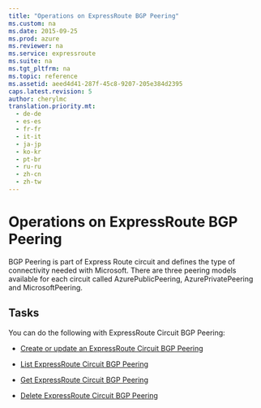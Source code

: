 ```yaml
---
title: "Operations on ExpressRoute BGP Peering"
ms.custom: na
ms.date: 2015-09-25
ms.prod: azure
ms.reviewer: na
ms.service: expressroute
ms.suite: na
ms.tgt_pltfrm: na
ms.topic: reference
ms.assetid: aeed4d41-287f-45c8-9207-205e384d2395
caps.latest.revision: 5
author: cherylmc
translation.priority.mt: 
  - de-de
  - es-es
  - fr-fr
  - it-it
  - ja-jp
  - ko-kr
  - pt-br
  - ru-ru
  - zh-cn
  - zh-tw
---
```

# Operations on ExpressRoute BGP Peering
BGP Peering is part of Express Route circuit and defines the type of connectivity needed with Microsoft. There are three peering models available for each circuit called AzurePublicPeering, AzurePrivatePeering and MicrosoftPeering.  
  
## Tasks  
 You can do the following with ExpressRoute Circuit BGP Peering:  
  
-   [Create or update an ExpressRoute Circuit BGP Peering](../rest-conceptual/Create-or-update-an-ExpressRoute-Circuit-BGP-Peering.md)  
  
-   [List ExpressRoute Circuit BGP Peering](../rest-conceptual/List-ExpressRoute-Circuit-BGP-Peering.md)  
  
-   [Get ExpressRoute Circuit BGP Peering](../rest-conceptual/Get-ExpressRoute-Circuit-BGP-Peering.md)  
  
-   [Delete ExpressRoute Circuit BGP Peering](../rest-conceptual/Delete-ExpressRoute-Circuit-BGP-Peering.md)